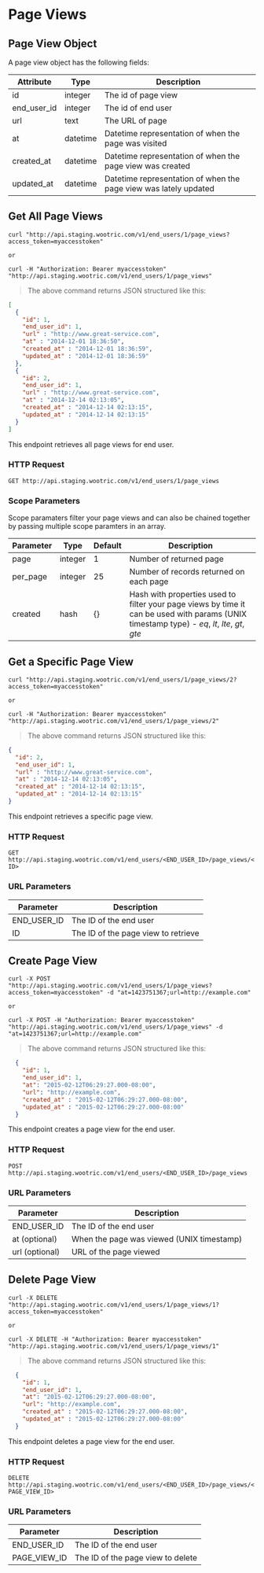 # Page Views

## Page View Object

A page view object has the following fields:

Attribute | Type | Description
--------- | ------- | -----------
id | integer | The id of page view
end_user_id | integer |  The id of end user
url | text | The URL of page
at | datetime | Datetime representation of when the page was visited
created_at | datetime |  Datetime representation of when the page view was created
updated_at | datetime |  Datetime representation of when the page view was lately updated

## Get All Page Views

```shell
curl "http://api.staging.wootric.com/v1/end_users/1/page_views?access_token=myaccesstoken"

or

curl -H "Authorization: Bearer myaccesstoken" "http://api.staging.wootric.com/v1/end_users/1/page_views"
```

> The above command returns JSON structured like this:

```json
[
  {
    "id": 1,
    "end_user_id": 1,
    "url" : "http://www.great-service.com",
    "at" : "2014-12-01 18:36:50",
    "created_at" : "2014-12-01 18:36:59",
    "updated_at" : "2014-12-01 18:36:59"
  },
  {
    "id": 2,
    "end_user_id": 1,
    "url" : "http://www.great-service.com",
    "at" : "2014-12-14 02:13:05",
    "created_at" : "2014-12-14 02:13:15",
    "updated_at" : "2014-12-14 02:13:15"
  }
]
```

This endpoint retrieves all page views for end user.

### HTTP Request

`GET http://api.staging.wootric.com/v1/end_users/1/page_views`

### Scope Parameters

Scope paramaters filter your page views and can also be chained together by passing multiple scope paramters in an array.

Parameter | Type | Default | Description
--------- | ------- | ------- | -----
page | integer | 1 | Number of returned page
per_page | integer | 25 | Number of records returned on each page
created | hash | {} | Hash with properties used to filter your page views by time it can be used with params (UNIX timestamp type) -  *eq*, *lt*, *lte*, *gt*, *gte*

## Get a Specific Page View

```shell
curl "http://api.staging.wootric.com/v1/end_users/1/page_views/2?access_token=myaccesstoken"

or

curl -H "Authorization: Bearer myaccesstoken" "http://api.staging.wootric.com/v1/end_users/1/page_views/2"
```

> The above command returns JSON structured like this:

```json
{
  "id": 2,
  "end_user_id": 1,
  "url" : "http://www.great-service.com",
  "at" : "2014-12-14 02:13:05",
  "created_at" : "2014-12-14 02:13:15",
  "updated_at" : "2014-12-14 02:13:15"
}
```

This endpoint retrieves a specific page view.

### HTTP Request

`GET http://api.staging.wootric.com/v1/end_users/<END_USER_ID>/page_views/<ID>`

### URL Parameters

Parameter | Description
--------- | -----------
END_USER_ID | The ID of the end user
ID | The ID of the page view to retrieve

## Create Page View

```shell
curl -X POST "http://api.staging.wootric.com/v1/end_users/1/page_views?access_token=myaccesstoken" -d "at=1423751367;url=http://example.com"

or

curl -X POST -H "Authorization: Bearer myaccesstoken" "http://api.staging.wootric.com/v1/end_users/1/page_views" -d "at=1423751367;url=http://example.com"
```

> The above command returns JSON structured like this:

```json
  {
    "id": 1,
    "end_user_id": 1,
    "at": "2015-02-12T06:29:27.000-08:00",
    "url": "http://example.com",
    "created_at" : "2015-02-12T06:29:27.000-08:00",
    "updated_at" : "2015-02-12T06:29:27.000-08:00"
  }
```

This endpoint creates a page view for the end user.

### HTTP Request

`POST http://api.staging.wootric.com/v1/end_users/<END_USER_ID>/page_views`

### URL Parameters

Parameter | Description
--------- | -----------
END_USER_ID | The ID of the end user
at (optional) | When the page was viewed (UNIX timestamp)
url (optional) | URL of the page viewed

## Delete Page View

```shell
curl -X DELETE "http://api.staging.wootric.com/v1/end_users/1/page_views/1?access_token=myaccesstoken"

or

curl -X DELETE -H "Authorization: Bearer myaccesstoken" "http://api.staging.wootric.com/v1/end_users/1/page_views/1"
```

> The above command returns JSON structured like this:

```json
  {
    "id": 1,
    "end_user_id": 1,
    "at": "2015-02-12T06:29:27.000-08:00",
    "url": "http://example.com",
    "created_at" : "2015-02-12T06:29:27.000-08:00",
    "updated_at" : "2015-02-12T06:29:27.000-08:00"
  }
```

This endpoint deletes a page view for the end user.

### HTTP Request

`DELETE http://api.staging.wootric.com/v1/end_users/<END_USER_ID>/page_views/<PAGE_VIEW_ID>`

### URL Parameters

Parameter | Description
--------- | -----------
END_USER_ID | The ID of the end user
PAGE_VIEW_ID | The ID of the page view to delete
